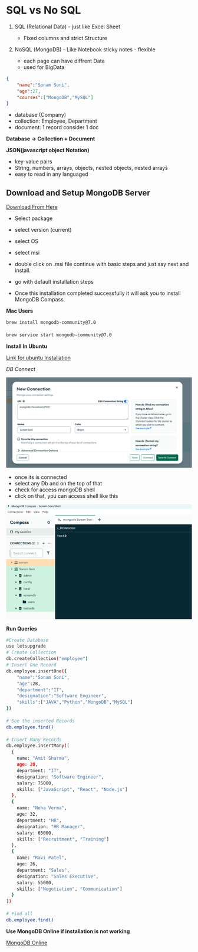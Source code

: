 # SQL vs No SQL

1. SQL (Relational Data) - just like Excel Sheet
    - Fixed columns and strict Structure

2. NoSQL (MongoDB) - Like Notebook sticky notes - flexible
    - each page can have diffrent Data
    - used for BigData

```json
{
    "name":"Sonam Soni",
    "age":27,
    "courses":["MongoDB","MySQL"]
}
```
- database (Company)
- collection: Employee, Department
- document: 1 record consider 1 doc

**Database -> Collection + Document**

**JSON(javascript object Notation)**

- key-value pairs
- String, numbers, arrays, objects, nested objects, nested arrays
- easy to read in any languaged

## Download and Setup MongoDB Server
[Download From Here](https://www.mongodb.com/try/download/community)

- Select package
- select version (current)
- select OS
- select msi

- double click on .msi file continue with basic steps and just say next and install.
- go with default installation steps
- Once this installation completed successfully it will ask you to install MongoDB Compass.

**Mac Users**

```bash
brew install mongodb-community@7.0

brew service start mongodb-community@7.0
```

**Install In Ubuntu**

[Link for ubuntu Installation](https://www.mongodb.com/docs/v7.0/tutorial/install-mongodb-on-ubuntu/)

*DB Connect*

![DB Connect](images/connect.png)

- once its is connected 
- select any Db and on the top of that
- check for access mongoDB shell
- click on that, you can access shell like this

![Shell MongDB](images/shell.png)

**Run Queries**

```bash
#Create Database
use letsupgrade
# Create Collection
db.createCollection("employee")
# Insert One Record
db.employee.insertOne({
    "name":"Sonam Soni",
    "age":28,
    "department":"IT",
    "designation":"Software Engineer",
    "skills":["JAVA","Python","MongoDB","MySQL"]
})

# See the inserted Records
db.employee.find()

# Insert Many Records
db.employee.insertMany([
  {
    name: "Amit Sharma",
    age: 28,
    department: "IT",
    designation: "Software Engineer",
    salary: 75000,
    skills: ["JavaScript", "React", "Node.js"]
  },
  {
    name: "Neha Verma",
    age: 32,
    department: "HR",
    designation: "HR Manager",
    salary: 65000,
    skills: ["Recruitment", "Training"]
  },
  {
    name: "Ravi Patel",
    age: 26,
    department: "Sales",
    designation: "Sales Executive",
    salary: 55000,
    skills: ["Negotiation", "Communication"]
  }
])

# Find all
db.employee.find()
```

**Use MongoDB Online if installation is not working**

[MongoDB Online](https://onecompiler.com/mongodb/3yx5kv6bk)
